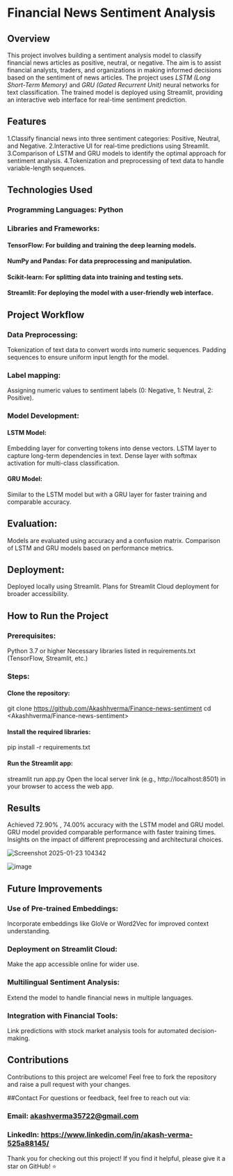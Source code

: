 # Financial News Sentiment Analysis

## Overview
This project involves building a sentiment analysis model to classify financial news articles as positive, neutral, or negative. The aim is to assist financial analysts, traders, and organizations in making informed decisions based on the sentiment of news articles.
The project uses _LSTM (Long Short-Term Memory)_ and _GRU (Gated Recurrent Unit)_ neural networks for text classification. The trained model is deployed using Streamlit, providing an interactive web interface for real-time sentiment prediction.

## Features
1.Classify financial news into three sentiment categories: Positive, Neutral, and Negative.
2.Interactive UI for real-time predictions using Streamlit.
3.Comparison of LSTM and GRU models to identify the optimal approach for sentiment analysis.
4.Tokenization and preprocessing of text data to handle variable-length sequences.

## Technologies Used
### Programming Languages: Python
### Libraries and Frameworks:
#### TensorFlow: For building and training the deep learning models.
#### NumPy and Pandas: For data preprocessing and manipulation.
#### Scikit-learn: For splitting data into training and testing sets.
#### Streamlit: For deploying the model with a user-friendly web interface.

## Project Workflow
### Data Preprocessing:
Tokenization of text data to convert words into numeric sequences.
Padding sequences to ensure uniform input length for the model.
### Label mapping:
Assigning numeric values to sentiment labels (0: Negative, 1: Neutral, 2: Positive).
### Model Development:
#### LSTM Model:
Embedding layer for converting tokens into dense vectors.
LSTM layer to capture long-term dependencies in text.
Dense layer with softmax activation for multi-class classification.
#### GRU Model:
Similar to the LSTM model but with a GRU layer for faster training and comparable accuracy.

## Evaluation:
Models are evaluated using accuracy and a confusion matrix.
Comparison of LSTM and GRU models based on performance metrics.

## Deployment:
Deployed locally using Streamlit.
Plans for Streamlit Cloud deployment for broader accessibility.

## How to Run the Project
### Prerequisites:
Python 3.7 or higher
Necessary libraries listed in requirements.txt (TensorFlow, Streamlit, etc.)
### Steps:
#### Clone the repository:
git clone <https://github.com/Akashhverma/Finance-news-sentiment>
cd <Akashhverma/Finance-news-sentiment>
#### Install the required libraries:
pip install -r requirements.txt
#### Run the Streamlit app:
streamlit run app.py
Open the local server link (e.g., http://localhost:8501) in your browser to access the web app.

## Results
Achieved 72.90% , 74.00% accuracy with the LSTM model and GRU model.
GRU model provided comparable performance with faster training times.
Insights on the impact of different preprocessing and architectural choices.


![Screenshot 2025-01-23 104342](https://github.com/user-attachments/assets/2e4ca799-4609-428a-a9e8-7f55719cb095)


![image](https://github.com/user-attachments/assets/7bd0354d-251a-4604-926f-d5d6ffc8a4d9)




## Future Improvements
### Use of Pre-trained Embeddings:
Incorporate embeddings like GloVe or Word2Vec for improved context understanding.
### Deployment on Streamlit Cloud:
Make the app accessible online for wider use.
### Multilingual Sentiment Analysis:
Extend the model to handle financial news in multiple languages.
### Integration with Financial Tools:
Link predictions with stock market analysis tools for automated decision-making.

## Contributions
Contributions to this project are welcome! Feel free to fork the repository and raise a pull request with your changes.

##Contact
For questions or feedback, feel free to reach out via:
### Email: akashverma35722@gmail.com
### LinkedIn: https://www.linkedin.com/in/akash-verma-525a88145/

Thank you for checking out this project! If you find it helpful, please give it a star on GitHub! ⭐
